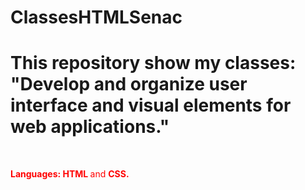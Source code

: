 # ClassesHTMLSenac

<!DOCKTYPE>
<html>
      <head>
          <h1> This repository show my classes: "Develop and organize user interface and visual elements for web applications." </h1>
      </head>
      <br>
      <body>
            <p style="color:red;"><b> Languages: </b> <b> HTML </b> and <b> CSS. </b> </p>
      </body>
      </html>
